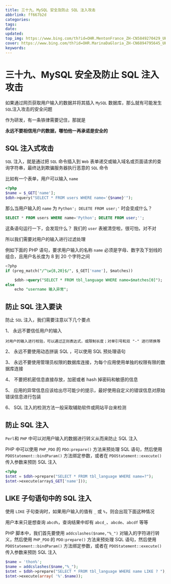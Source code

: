 ```yaml
---
title: 三十九、MySQL 安全及防止 SQL 注入攻击
abbrlink: ff667b2d
categories: 
tags: 
date: 
updated: 
top_img: https://www.bing.com/th?id=OHR.MentonFrance_ZH-CN5849270429_UHD.jpg
cover: https://www.bing.com/th?id=OHR.MarinaDaGloria_ZH-CN6894795645_UHD.jpg
keywords: 
---
```

# 三十九、MySQL 安全及防止 SQL 注入攻击

如果通过网页获取用户输入的数据并将其插入 `MySQL` 数据库，那么就有可能发生 `SQL`注入攻击的安全问题

作为研发，有一条铁律需要记住，那就是

**永远不要相信用户的数据，哪怕他一再承诺是安全的**

## SQL 注入式攻击

`SQL` 注入，就是通过把 `SQL` 命令插入到 `Web` 表单递交或输入域名或页面请求的查询字符串，最终达到欺骗服务器执行恶意的 `SQL` 命令

比如有一个表单，用户可以输入 `name`

```php
<?php 
$name = $_GET['name'];
$dbh->query("SELECT * FROM users WHERE name='{$name}'");
```

那么当用户输入的 `name` 为 `Python'; DELETE FROM user;'` 时会变成什么？

```sql
SELECT * FROM users WHERE name='Python'; DELETE FROM user;'';
```

这条语句运行一下，会发现什么？ 我们的 `user` 表被清空啦，很可怕，对不对

所以我们需要对用户的输入进行过滤处理

例如下面的 PHP 语句，要求用户输入的名称 `name` 必须是字母、数字及下划线的组合，且用户名长度为 8 到 20 个字符之间

```sql
<?php 
if (preg_match("/^\w{8,20}$/", $_GET['name'], $matches))

    $dbh->query("SELECT * FROM tbl_language WHERE name=$matches[0]");
else
    echo "username 输入异常";
```

## 防止 SQL 注入要诀

防止 `SQL` 注入，我们需要注意以下几个要点

1、 永远不要信任用户的输入

```
对用户的输入进行校验，可以通过正则表达式，或限制长度；对单引号和双 "-" 进行转换等
```

2、 永远不要使用动态拼装 SQL ，可以使用 SQL 预处理语句

3、 永远不要使用管理员权限的数据库连接，为每个应用使用单独的权限有限的数据库连接

4、 不要把机密信息直接存放，加密或者 hash 掉密码和敏感的信息

5、 应用的异常信息应该给出尽可能少的提示，最好使用自定义的错误信息对原始错误信息进行包装

6、 SQL 注入的检测方法一般采取辅助软件或网站平台来检测

## 防止 SQL 注入

`Perl`和 `PHP` 中可以对用户输入的数据进行转义从而来防止 SQL 注入

PHP 中可以使用 `PHP_PDO` 的 `PDO:prepare()` 方法来预处理 SQL 语句，然后使用 `PDOStatement::bindParam()` 方法绑定参数，或者在 `PDOStatement::execute()` 传入参数来预防 SQL 注入

```php
<?php
$stmt = $dbh->prepare("SELECT * FROM tbl_language WHERE name=?");
$stmt->execute(array$_GET['name']));
```

## LIKE 子句语句中的 SQL 注入

使用 `LIKE` 子句查询时，如果用户输入的值有 `_` 或 `%`，则会出现下面这种情况

用户本来只是想查询 `abcd%`，查询结果中却有 `abcd_`、`abcde`、`abcdf` 等等

PHP 脚本中，我们首先要使用 `addcslashes($name,"%_")` 对输入的字符进行转义，然后使用 `PHP_PDO` 的 `PDO:prepare()` 方法来预处理 SQL 语句，然后使用 `PDOStatement::bindParam()` 方法绑定参数，或者在 `PDOStatement::execute()` 传入参数来预防 SQL 注入

```php
$name = 'thon%';
$name = addcslashes($name,"%_");
$stmt = $dbh->prepare("SELECT * FROM tbl_language WHERE name LIKE ? ");
$stmt->execute(array( '%'.$name));
```

